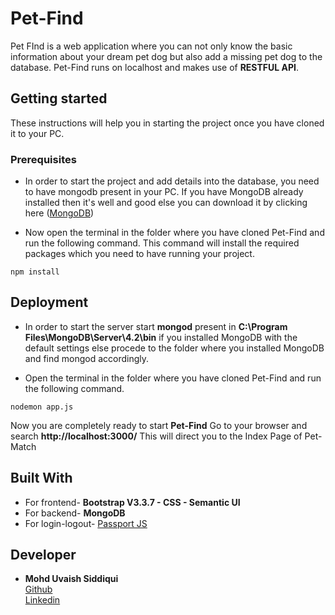 # Pet-Find
Pet FInd is a web application where you can not only know the basic information about your dream pet dog
but also add a missing pet dog to the database. Pet-Find runs on localhost and makes use of **RESTFUL API**.

## Getting started
These instructions will help you in starting the project once you have cloned it to your PC.

### Prerequisites
* In order to start the project and add details into the database, you need to have mongodb present in your PC.
If you have MongoDB already installed then it's well and good else you can download it by clicking here
([MongoDB](https://www.mongodb.com/))

* Now open the terminal in the folder where you have cloned Pet-Find and run the following command.
This command will install the required packages which you need to have running your project.

```
npm install
```

## Deployment
* In order to start the server start **mongod** present in **C:\Program Files\MongoDB\Server\4.2\bin** if
you installed MongoDB with the default settings else procede to the folder where you installed
MongoDB and find mongod accordingly.

* Open the terminal in the folder where you have cloned Pet-Find and run the following command.
```
nodemon app.js
```
Now you are completely ready to start **Pet-Find** Go to your browser and search **http://localhost:3000/**
This will direct you to the Index Page of Pet-Match

## Built With
* For frontend- **Bootstrap V3.3.7 - CSS - Semantic UI**
* For backend- **MongoDB**
* For login-logout- [Passport JS](http://www.passportjs.org/)

## Developer
* **Mohd Uvaish Siddiqui** 
<br>   [Github](https://github.com/0xUvaish)
<br>   [Linkedin](https://www.linkedin.com/in/usvr/)
